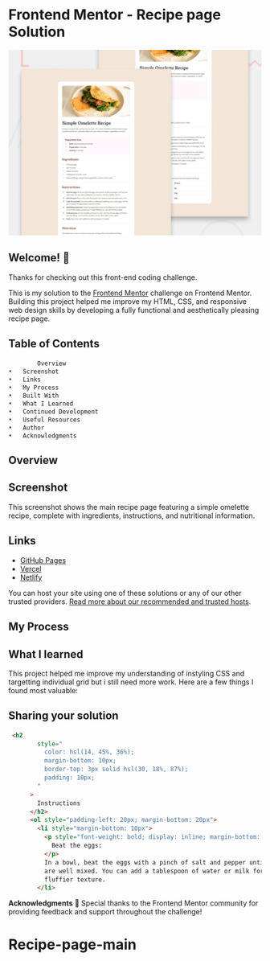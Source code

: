 # Frontend Mentor - Recipe page Solution

![Design preview for the Recipe page coding challenge](./design/desktop-preview.jpg)

## Welcome! 👋

Thanks for checking out this front-end coding challenge.

This is my solution to the [Frontend Mentor](https://www.frontendmentor.io) challenge on Frontend Mentor. Building this project helped me improve my HTML, CSS, and responsive web design skills by developing a fully functional and aesthetically pleasing recipe page.


## Table of Contents

	        Overview
	•	Screenshot
	•	Links
	•	My Process
	•	Built With
	•	What I Learned
	•	Continued Development
	•	Useful Resources
	•	Author
	•	Acknowledgments



## Overview

## Screenshot

This screenshot shows the main recipe page featuring a simple omelette recipe, complete with ingredients, instructions, and nutritional information.


## Links

- [GitHub Pages](https://pages.github.com/)
- [Vercel](https://vercel.com/)
- [Netlify](https://www.netlify.com/)

You can host your site using one of these solutions or any of our other trusted providers. [Read more about our recommended and trusted hosts](https://medium.com/frontend-mentor/frontend-mentor-trusted-hosting-providers-bf000dfebe).

## My Process



## What I learned

This project helped me improve my understanding of instyling CSS and targetting individual grid but i still need more work. Here are a few things I found most valuable:

## Sharing your solution


```html
 <h2
        style="
          color: hsl(14, 45%, 36%);
          margin-bottom: 10px;
          border-top: 3px solid hsl(30, 18%, 87%);
          padding: 10px;
        "
      >
        Instructions
      </h2>
      <ol style="padding-left: 20px; margin-bottom: 20px">
        <li style="margin-bottom: 10px">
          <p style="font-weight: bold; display: inline; margin-bottom: 20px">
            Beat the eggs:
          </p>
          In a bowl, beat the eggs with a pinch of salt and pepper until they
          are well mixed. You can add a tablespoon of water or milk for a
          fluffier texture.
        </li>
```

**Acknowledgments** 🚀
Special thanks to the Frontend Mentor community for providing feedback and support throughout the challenge!
# Recipe-page-main
